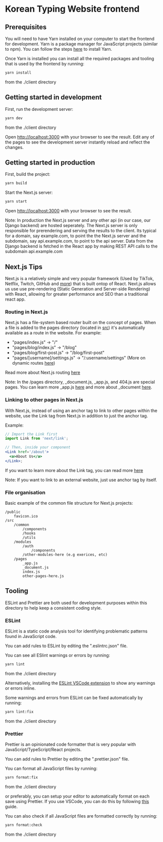 # Korean Typing Website frontend

## Prerequisites

You will need to have Yarn installed on your computer to start the frontend for development. Yarn is a package manager for JavaScript projects (similar to npm). You can follow the steps [here](https://classic.yarnpkg.com/en/docs/install/) to install Yarn.

Once Yarn is installed you can install all the required packages and tooling that is used by the frontend by running:

```bash
yarn install
```

from the ./client directory

## Getting started in development

First, run the development server:

```bash
yarn dev
```

from the ./client directory

Open [http://localhost:3000](http://localhost:3000) with your browser to see the result. Edit any of the pages to see the development server instantly reload and reflect the changes.

## Getting started in production

First, build the project:

```bash
yarn build
```

Start the Next.js server:

```bash
yarn start
```

Open [http://localhost:3000](http://localhost:3000) with your browser to see the result.

Note: In production the Next.js server and any other api (in our case, our Django backend) are hosted seperately. The Next.js server is only responsible for prerendering and serving the results to the client. Its typical for a domain, say example.com, to point the the Next.js server and the subdomain, say api.example.com, to point to the api server. Data from the Django backend is fetched in the React app by making REST API calls to the subdomain api.example.com

## Next.js Tips

Next.js is a relatively simple and very popular framework (Used by TikTok, Netflix, Twitch, GitHub and [more](https://nextjs.org/showcase)) that is built ontop of React. Next.js allows us use use pre-rendering (Static Generation and Server-side Rendering) with React, allowing for greater performance and SEO than a traditional react app.

### Routing in Next.js

Next.js has a file-system based router built on the concept of pages.
When a file is added to the pages directory (located in [src](./src)) it's automatically available as a route in the website.
For example:

- "pages/index.js" → "/"
- "pages/blog/index.js" → "/blog"
- "pages/blog/first-post.js" → "/blog/first-post"
- "pages/[username]/settings.js" → "/:username/settings" (More on dynamic routes [here](https://nextjs.org/docs/routing/dynamic-routes))

Read more about Next.js routing [here](https://nextjs.org/docs/routing/introduction)

Note: In the /pages directory, \_document.js, \_app.js, and 404.js are special pages. You can learn more \_app.js [here](https://nextjs.org/docs/advanced-features/custom-app) and more about \_document [here](https://nextjs.org/docs/advanced-features/custom-document).

### Linking to other pages in Next.js

With Next.js, instead of using an anchor tag to link to other pages within the website, use the Link tag from Next.js in addition to just the anchor tag.

Example:

```jsx
// Import the Link first
import Link from 'next/link';

// Then, inside your component
<Link href='/about'>
  <a>About Us</a>
</Link>;
```

If you want to learn more about the Link tag, you can read more [here](https://nextjs.org/docs/api-reference/next/link)

Note: If you want to link to an external website, just use anchor tag by itself.

### File organisation

Basic example of the common file structure for Next.js projects:

```
/public
    favicon.ico
/src
    /common
        /components
        /hooks
        /utils
    /modules
        /auth
            /components
        /other-modules-here (e.g exerices, etc)
    /pages
        _app.js
        _document.js
        index.js
        other-pages-here.js
```

## Tooling

ESLint and Prettier are both used for development purposes within this directory to help keep a consistent coding style.

### ESLint

ESLint is a static code analysis tool for identifying problematic patterns found in JavaScript code.

You can add rules to ESLint by editing the ".eslintrc.json" file.

You can see all ESlint warnings or errors by running:

```bash
yarn lint
```

from the ./client directory

Alternatively, installing the [ESLint VSCode extension](https://marketplace.visualstudio.com/items?itemName=dbaeumer.vscode-eslint) to show any warnings or errors inline.

Some warnings and errors from ESLint can be fixed automatically by running:

```bash
yarn lint:fix
```

from the ./client directory

### Prettier

Prettier is an opinionated code formatter that is very popular with JavaScript/TypeScript/React projects.

You can add rules to Prettier by editing the ".prettier.json" file.

You can format all JavaScript files by running:

```bash
yarn format:fix

```

from the ./client directory

or preferably, you can setup your editor to automatically format on each save using Prettier. If you use VSCode, you can do this by following [this](https://www.robinwieruch.de/how-to-use-prettier-vscode) guide.

You can also check if all JavaScript files are formatted correctly by running:

```bash
yarn format:check
```

from the ./client directory
